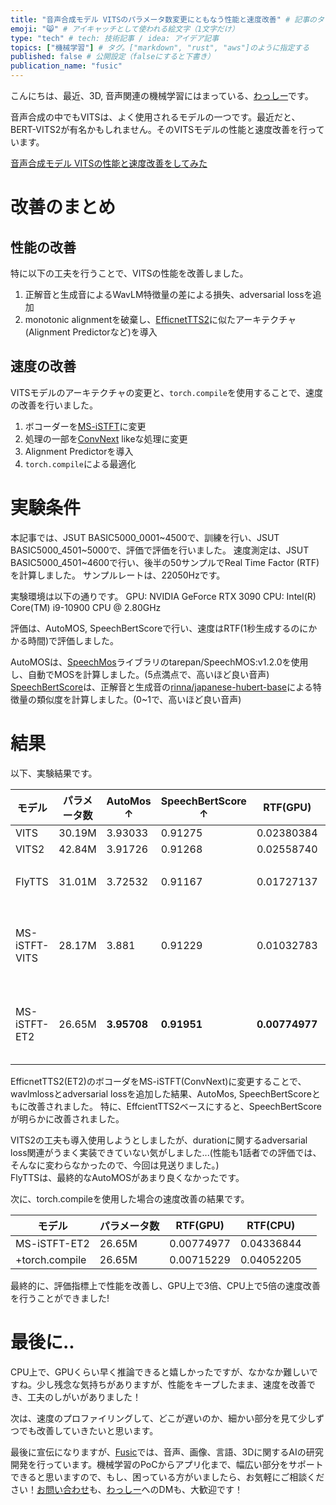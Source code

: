 ```yaml
---
title: "音声合成モデル VITSのパラメータ数変更にともなう性能と速度改善" # 記事のタイトル
emoji: "😸" # アイキャッチとして使われる絵文字（1文字だけ）
type: "tech" # tech: 技術記事 / idea: アイデア記事
topics: ["機械学習"] # タグ。["markdown", "rust", "aws"]のように指定する
published: false # 公開設定（falseにすると下書き）
publication_name: "fusic"
---
```


こんにちは、最近、3D, 音声関連の機械学習にはまっている、[わっしー](https://twitter.com/kwashizzz)です。

音声合成の中でもVITSは、よく使用されるモデルの一つです。最近だと、BERT-VITS2が有名かもしれません。そのVITSモデルの性能と速度改善を行っています。

[音声合成モデル VITSの性能と速度改善をしてみた](https://zenn.dev/fusic/articles/ml-tts-vits-jsut-speed-comp)

# 改善のまとめ

## 性能の改善

特に以下の工夫を行うことで、VITSの性能を改善しました。

1. 正解音と生成音によるWavLM特徴量の差による損失、adversarial lossを追加
2. monotonic alignmentを破棄し、[EfficnetTTS2](https://openreview.net/forum?id=__czv_gqDQt)に似たアーキテクチャ(Alignment Predictorなど)を導入

## 速度の改善

VITSモデルのアーキテクチャの変更と、`torch.compile`を使用することで、速度の改善を行いました。

1. ボコーダーを[MS-iSTFT](https://github.com/MasayaKawamura/MB-iSTFT-VITS)に変更
2. 処理の一部を[ConvNext](https://arxiv.org/abs/2201.03545) likeな処理に変更
3. Alignment Predictorを導入
4. `torch.compile`による最適化

# 実験条件

本記事では、JSUT BASIC5000_0001~4500で、訓練を行い、JSUT BASIC5000_4501~5000で、評価で評価を行いました。
速度測定は、JSUT BASIC5000_4501~4600で行い、後半の50サンプルでReal Time Factor (RTF)を計算しました。
サンプルレートは、22050Hzです。

実験環境は以下の通りです。
GPU: NVIDIA GeForce RTX 3090
CPU: Intel(R) Core(TM) i9-10900 CPU @ 2.80GHz

評価は、AutoMOS, SpeechBertScoreで行い、速度はRTF(1秒生成するのにかかる時間)で評価しました。

AutoMOSは、[SpeechMos](https://github.com/tarepan/SpeechMOS)ライブラリのtarepan/SpeechMOS:v1.2.0を使用し、自動でMOSを計算しました。(5点満点で、高いほど良い音声)
[SpeechBertScore](https://arxiv.org/abs/2401.16812)は、正解音と生成音の[rinna/japanese-hubert-base](https://huggingface.co/rinna/japanese-hubert-base)による特徴量の類似度を計算しました。(0~1で、高いほど良い音声)

# 結果

以下、実験結果です。

| モデル | パラメータ数 | AutoMos ↑ | SpeechBertScore ↑ | RTF(GPU) | RTF(CPU) |  |
| --- | --- | --- | --- | --- | --- | --- |
| VITS | 30.19M | 3.93033 | 0.91275 | 0.02380384 | 0.20747716 |  |
| VITS2 | 42.84M | 3.91726 | 0.91268 | 0.02558740 | 0.21570882 |  |
| FlyTTS | 31.01M | 3.72532 | 0.91167 | 0.01727137 |x |  CPUで動作せず...なぜ... |
| MS-iSTFT-VITS | 28.17M | 3.881 | 0.91229 | 0.01032783 | 0.05252593 | ms-istft-vits + wavlmloss adv Loss + ConvNext like |
| MS-iSTFT-ET2 | 26.65M | **3.95708** | **0.91951** | **0.00774977** | **0.04336844** | efficenttts2 + wavlmloss adv Loss + ConvNext like |

EfficnetTTS2(ET2)のボコーダをMS-iSTFT(ConvNext)に変更することで、wavlmlossとadversarial lossを追加した結果、AutoMos, SpeechBertScoreともに改善されました。
特に、EffcientTTS2ベースにすると、SpeechBertScoreが明らかに改善されました。

VITS2の工夫も導入使用しようとしましたが、durationに関するadversarial loss関連がうまく実装できていない気がしました...(性能も1話者での評価では、そんなに変わらなかったので、今回は見送りました。)  
FlyTTSは、最終的なAutoMOSがあまり良くなかったです。

次に、torch.compileを使用した場合の速度改善の結果です。

| モデル | パラメータ数 | RTF(GPU) | RTF(CPU) |  |
| --- | --- | --- | --- | --- |
| MS-iSTFT-ET2 | 26.65M | 0.00774977 | 0.04336844 |  |
|+torch.compile  | 26.65M | 0.00715229 | 0.04052205 |  |

最終的に、評価指標上で性能を改善し、GPU上で3倍、CPU上で5倍の速度改善を行うことができました!


# 最後に..

CPU上で、GPUくらい早く推論できると嬉しかったですが、なかなか難しいですね。少し残念な気持ちがありますが、性能をキープしたまま、速度を改善でき、工夫のしがいがありました！

次は、速度のプロファイリングして、どこが遅いのか、細かい部分を見て少しずつでも改善していきたいと思います。


最後に宣伝になりますが、[Fusic](https://fusic.co.jp/)では、音声、画像、言語、3Dに関するAIの研究開発を行っています。機械学習のPoCからアプリ化まで、幅広い部分をサポートできると思いますので、もし、困っている方がいましたら、お気軽にご相談ください！[お問い合わせ](https://fusic.co.jp/contact)も、[わっしー](https://twitter.com/kwashizzz)へのDMも、大歓迎です！
